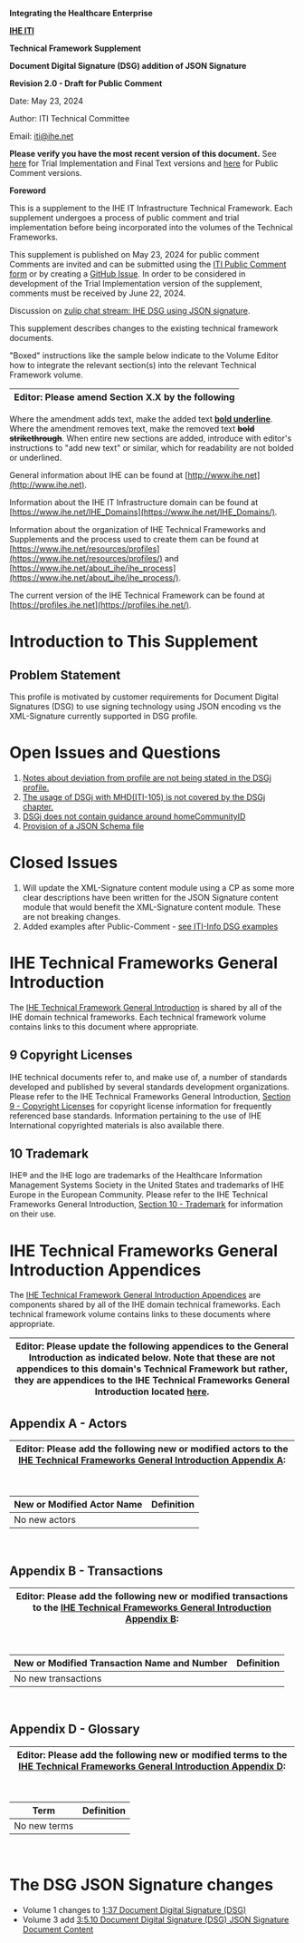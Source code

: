 
**Integrating the Healthcare Enterprise**

**[IHE ITI](https://profiles.ihe.net/ITI)**

**Technical Framework Supplement**

**Document Digital Signature (DSG) addition of JSON Signature**

**Revision 2.0 - Draft for Public Comment**

Date: May 23, 2024

Author: ITI Technical Committee

Email: iti@ihe.net

**Please verify you have the most recent version of this document.** See [here](http://profiles.ihe.net/ITI) for Trial Implementation and Final Text versions and [here](https://profiles.ihe.net/ITI/#1.3) for Public Comment versions.

**Foreword**

This is a supplement to the IHE IT Infrastructure Technical Framework. Each supplement undergoes a process of public comment and trial implementation before being incorporated into the volumes of the Technical Frameworks.

This supplement is published on May 23, 2024 for public comment Comments are invited and can be submitted using the [ITI Public Comment form](http://www.ihe.net/ITI_Public_Comments/) or by creating a [GitHub Issue](https://github.com/IHE/ITI.DSGj/issues/new?assignees=&labels=&template=public-comment-issue-template.md&title=). In order to be considered in development of the Trial Implementation version of the supplement, comments must be received by June 22, 2024. 

Discussion on [zulip chat stream: IHE DSG using JSON signature](https://chat.fhir.org/#narrow/stream/179223-ihe/topic/IHE-DSG.20using.20JSON.20Signature).

This supplement describes changes to the existing technical framework documents.

"Boxed" instructions like the sample below indicate to the Volume Editor how to integrate the relevant section(s) into the relevant Technical Framework volume.

| **Editor: Please amend Section X.X by the following** |
|------------------------------------------------------|

Where the amendment adds text, make the added text **<ins>bold underline</ins>**. Where the amendment removes text, make the removed text **~~bold strikethrough~~**. When entire new sections are added, introduce with editor's instructions to "add new text" or similar, which for readability are not bolded or underlined.

General information about IHE can be found at [http://www.ihe.net](http://www.ihe.net).

Information about the IHE IT Infrastructure domain can be found at [https://www.ihe.net/IHE_Domains](https://www.ihe.net/IHE_Domains/).

Information about the organization of IHE Technical Frameworks and Supplements and the process used to create them can be found at [https://www.ihe.net/resources/profiles](https://www.ihe.net/resources/profiles/) and [https://www.ihe.net/about_ihe/ihe_process](https://www.ihe.net/about_ihe/ihe_process/).

The current version of the IHE Technical Framework can be found at [https://profiles.ihe.net](https://profiles.ihe.net/).

# Introduction to This Supplement

## Problem Statement

This profile is motivated by customer requirements for Document Digital Signatures (DSG) to use signing technology using JSON encoding vs the XML-Signature currently supported in DSG profile.

# Open Issues and Questions

1. [Notes about deviation from profile are not being stated in the DSGj profile.](https://github.com/IHE/ITI.DSGj/issues/13)
1. [The usage of DSGj with MHD(ITI-105) is not covered by the DSGj chapter.](https://github.com/IHE/ITI.DSGj/issues/14)
1. [DSGj does not contain guidance around homeCommunityID](https://github.com/IHE/ITI.DSGj/issues/15)
1. [Provision of a JSON Schema file](https://github.com/IHE/ITI.DSGj/issues/31)

# Closed Issues

1. Will update the XML-Signature content module using a CP as some more clear descriptions have been written for the JSON Signature content module that would benefit the XML-Signature content module. These are not breaking changes.
1. Added examples after Public-Comment - [see ITI-Info DSG examples](https://github.com/IHE/ITI-Info/tree/master/examples/DSG)

# IHE Technical Frameworks General Introduction
The [IHE Technical Framework General Introduction](https://profiles.ihe.net/GeneralIntro/) is shared by all of the IHE domain technical frameworks. Each technical framework volume contains links to this document where appropriate.

## 9 Copyright Licenses
IHE technical documents refer to, and make use of, a number of standards developed and published by several standards development organizations. Please refer to the IHE Technical Frameworks General Introduction, [Section 9 - Copyright Licenses](https://profiles.ihe.net/GeneralIntro/ch-9.html) for copyright license information for frequently referenced base standards. Information pertaining to the use of IHE International copyrighted materials is also available there.

## 10 Trademark
IHE® and the IHE logo are trademarks of the Healthcare Information Management Systems Society in the United States and trademarks of IHE Europe in the European Community. Please refer to the IHE Technical Frameworks General Introduction, [Section 10 - Trademark](https://profiles.ihe.net/GeneralIntro/ch-10.html) for information on their use.

# IHE Technical Frameworks General Introduction Appendices
The [IHE Technical Framework General Introduction Appendices](https://profiles.ihe.net/GeneralIntro/) are components shared by all of the IHE domain technical frameworks. Each technical framework volume contains links to these documents where appropriate. 

| **Editor: Please update the following appendices to the General Introduction as indicated below. Note that these are not appendices to this domain's Technical Framework but rather, they are appendices to the IHE Technical Frameworks General Introduction located [here](https://profiles.ihe.net/GeneralIntro/index.html).**
|--------------------------------------------------------------------------------------------------------------------------------------------------------------------------------------|

## Appendix A - Actors

| **Editor: Please add the following new or modified actors to the [IHE Technical Frameworks General Introduction Appendix A](https://profiles.ihe.net/GeneralIntro/ch-A.html):** |
|-----------------------------------------------------------------------------------------------------------------------------|

&nbsp; 

| New or Modified Actor Name                                   | Definition                                                                          |
|-----------------------------------------------|----------------------------------------------------------------------------------------------------|
| No new actors          |                                                              |

&nbsp;

## Appendix B - Transactions

| **Editor: Please add the following new or modified transactions to the [IHE Technical Frameworks General Introduction Appendix B](https://profiles.ihe.net/GeneralIntro/ch-B.html):** |
|-----------------------------------------------------------------------------------------------------------------------------|

&nbsp;

|New or Modified Transaction Name and Number                                   | Definition                                                          |
|-----------------------------------------------|----------------------------------------------------------------------------------------------------|
| No new transactions                           |                                                                                                    |

&nbsp;

## Appendix D - Glossary

| **Editor: Please add the following new or modified terms to the [IHE Technical Frameworks General Introduction Appendix D](https://profiles.ihe.net/GeneralIntro/ch-D.html):** |
|-----------------------------------------------------------------------------------------------------------------------------|

&nbsp;  

| Term                                   | Definition                                                                                         |
|-----------------------------------------------|----------------------------------------------------------------------------------------------------|
| No new terms          |                                                              |

&nbsp;

# The DSG JSON Signature changes

- Volume 1 changes to [1:37 Document Digital Signature (DSG)](./Volume1/ch-37.html)
- Volume 3 add [3:5.10 Document Digital Signature (DSG) JSON Signature Document Content](./Volume3/ch-5.10.html)
